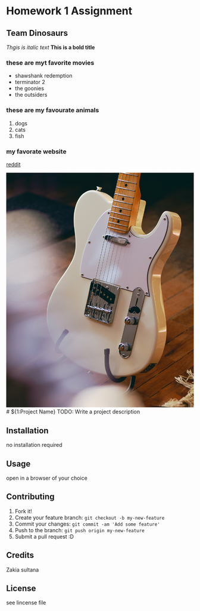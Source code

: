# Homework 1 Assignment
## Team Dinosaurs

*Thgis is italic text*
**This is a bold title**

### these are myt favorite movies
- shawshank redemption
- terminator 2 
- the goonies
- the outsiders

### these are my favourate animals
1. dogs
2. cats
3. fish

### my favorate website
[reddit](http://www.reddit/com)

![a fender telecaster](images/tele.jpg)# ${1:Project Name}
TODO: Write a project description
## Installation
no installation required
## Usage
open in a browser of your choice
## Contributing
1. Fork it!
2. Create your feature branch: `git checkout -b my-new-feature`
3. Commit your changes: `git commit -am 'Add some feature'`
4. Push to the branch: `git push origin my-new-feature`
5. Submit a pull request :D
## Credits
Zakia sultana
## License
see lincense file